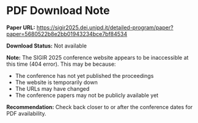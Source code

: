 # PDF Download Note

**Paper URL:** https://sigir2025.dei.unipd.it/detailed-program/paper?paper=5680522b8e2bb01943234bce7bf84534

**Download Status:** Not available

**Note:** The SIGIR 2025 conference website appears to be inaccessible at this time (404 error). This may be because:
- The conference has not yet published the proceedings
- The website is temporarily down
- The URLs may have changed
- The conference papers may not be publicly available yet

**Recommendation:** Check back closer to or after the conference dates for PDF availability.